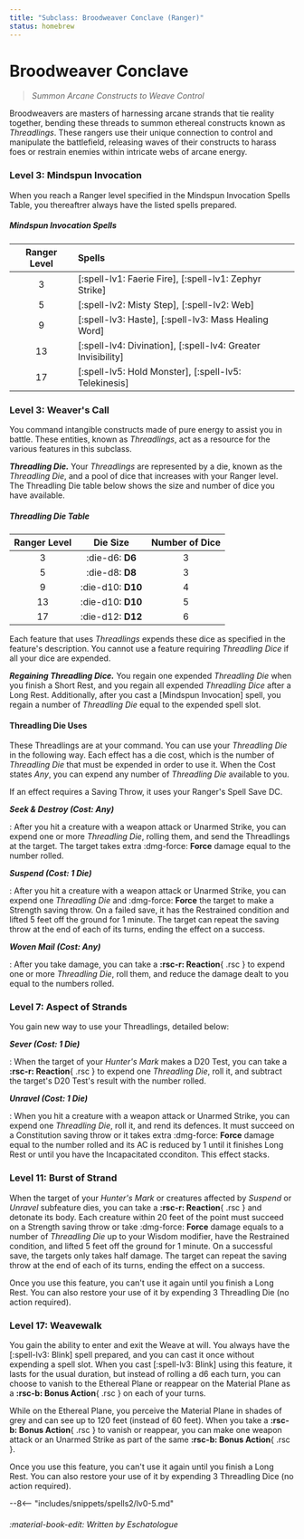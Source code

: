 ```yaml
---
title: "Subclass: Broodweaver Conclave (Ranger)"
status: homebrew
---
```


<p style="display:none">
Summon Arcane Constructs to Weave Control
</p>

# Broodweaver Conclave

> *Summon Arcane Constructs to Weave Control*

Broodweavers are masters of harnessing arcane strands that tie reality together, bending these threads to summon ethereal constructs known as *Threadlings*. These rangers use their unique connection to control and manipulate the battlefield, releasing waves of their constructs to harass foes or restrain enemies within intricate webs of arcane energy.

### Level 3: Mindspun Invocation

When you reach a Ranger level specified in the Mindspun Invocation Spells Table, you thereaftrer always have the listed spells prepared.

##### Mindspun Invocation Spells

| Ranger Level | Spells |
|:---:|:---|
| 3 | [:spell-lv1: Faerie Fire], [:spell-lv1: Zephyr Strike] |
| 5 | [:spell-lv2: Misty Step], [:spell-lv2: Web] |
| 9 | [:spell-lv3: Haste], [:spell-lv3: Mass Healing Word] |
| 13 | [:spell-lv4: Divination], [:spell-lv4: Greater Invisibility] |
| 17 | [:spell-lv5: Hold Monster], [:spell-lv5: Telekinesis] |

### Level 3: Weaver's Call

You command intangible constructs made of pure energy to assist you in battle. These entities, known as *Threadlings*, act as a resource for the various features in this subclass. 

***Threadling Die.*** Your *Threadlings* are represented by a die, known as the *Threadling Die*, and a pool of dice that increases with your Ranger level. The Threadling Die table below shows the size and number of dice you have available.

##### Threadling Die Table

| Ranger Level | Die Size | Number of Dice |
|:-:|:-:|:-:|
| 3 | :die-d6: **D6** | 3 |
| 5 | :die-d8: **D8** | 3 |
| 9 | :die-d10: **D10** | 4 |
| 13 | :die-d10: **D10** | 5 |
| 17 | :die-d12: **D12** | 6 |

Each feature that uses *Threadlings* expends these dice as specified in the feature's description. You cannot use a feature requiring *Threadling Dice* if all your dice are expended.

***Regaining Threadling Dice.*** You regain one expended *Threadling Die* when you finish a Short Rest, and you regain all expended *Threadling Dice* after a Long Rest. Additionally, after you cast a [Mindspun Invocation] spell, you regain a number of *Threadling Die* equal to the expended spell slot.

#### Threadling Die Uses

These Threadlings are at your command. You can use your *Threadling Die* in the following way. Each effect has a die cost, which is the number of *Threadling Die* that must be expended in order to use it. When the Cost states *Any*, you can expend any number of *Threadling Die* available to you.

If an effect requires a Saving Throw, it uses your Ranger's Spell Save DC.

***Seek & Destroy (Cost: Any)***

:   After you hit a creature with a weapon attack or Unarmed Strike, you can expend one or more *Threadling Die*, rolling them, and send the Threadlings at the target. The target takes extra :dmg-force: **Force** damage equal to the number rolled.

***Suspend (Cost: 1 Die)***

:   After you hit a creature with a weapon attack or Unarmed Strike, you can expend one *Threadling Die* and :dmg-force: **Force** the target to make a Strength saving throw. On a failed save, it has the Restrained condition and lifted 5 feet off the ground for 1 minute. The target can repeat the saving throw at the end of each of its turns, ending the effect on a success.

***Woven Mail (Cost: Any)***

:   After you take damage, you can take a **:rsc-r: Reaction**{ .rsc } to expend one or more *Threadling Die*, roll them, and reduce the damage dealt to you equal to the numbers rolled.

### Level 7: Aspect of Strands

You gain new way to use your Threadlings, detailed below:

***Sever (Cost: 1 Die)***

:   When the target of your *Hunter's Mark* makes a D20 Test, you can take a **:rsc-r: Reaction**{ .rsc } to expend one *Threadling Die*, roll it, and subtract the target's D20 Test's result with the number rolled.

***Unravel (Cost: 1 Die)***

:   When you hit a creature with a weapon attack or Unarmed Strike, you can expend one *Threadling Die*, roll it, and rend its defences. It must succeed on a Constitution saving throw or it takes extra :dmg-force: **Force** damage equal to the number rolled and its AC is reduced by 1 until it finishes Long Rest or until you have the Incapacitated cconditon. This effect stacks. 

### Level 11: Burst of Strand

When the target of your *Hunter's Mark* or creatures affected by *Suspend* or *Unravel* subfeature dies, you can take a **:rsc-r: Reaction**{ .rsc } and detonate its body. Each creature within 20 feet of the point must succeed on a Strength saving throw or take :dmg-force: **Force** damage equals to a number of *Threadling Die* up to your Wisdom modifier, have the Restrained condition, and lifted 5 feet off the ground for 1 minute. On a successful save, the targets only takes half damage. The target can repeat the saving throw at the end of each of its turns, ending the effect on a success.

Once you use this feature, you can't use it again until you finish a Long Rest. You can also restore your use of it by expending 3 Threadling Die (no action required).

### Level 17: Weavewalk

You gain the ability to enter and exit the Weave at will. You always have the [:spell-lv3: Blink] spell prepared, and you can cast it once without expending a spell slot. When you cast [:spell-lv3: Blink] using this feature, it lasts for the usual duration, but instead of rolling a d6 each turn, you can choose to vanish to the Ethereal Plane or reappear on the Material Plane as a **:rsc-b: Bonus Action**{ .rsc } on each of your turns.

While on the Ethereal Plane, you perceive the Material Plane in shades of grey and can see up to 120 feet (instead of 60 feet). When you take a **:rsc-b: Bonus Action**{ .rsc } to vanish or reappear, you can make one weapon attack or an Unarmed Strike as part of the same  **:rsc-b: Bonus Action**{ .rsc }.

Once you use this feature, you can't use it again until you finish a Long Rest. You can also restore your use of it by expending 3 Threadling Dice (no action required).

--8<-- "includes/snippets/spells2/lv0-5.md"

###### :material-book-edit: Written by *Eschatologue*